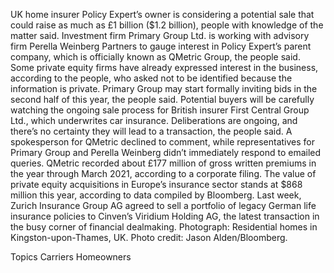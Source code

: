 UK home insurer Policy Expert’s owner is considering a potential sale that could raise as much as £1 billion ($1.2 billion), people with knowledge of the matter said.
Investment firm Primary Group Ltd. is working with advisory firm Perella Weinberg Partners to gauge interest in Policy Expert’s parent company, which is officially known as QMetric Group, the people said.
Some private equity firms have already expressed interest in the business, according to the people, who asked not to be identified because the information is private. Primary Group may start formally inviting bids in the second half of this year, the people said.
Potential buyers will be carefully watching the ongoing sale process for British insurer First Central Group Ltd., which underwrites car insurance. Deliberations are ongoing, and there’s no certainty they will lead to a transaction, the people said.
A spokesperson for QMetric declined to comment, while representatives for Primary Group and Perella Weinberg didn’t immediately respond to emailed queries.
QMetric recorded about £177 million of gross written premiums in the year through March 2021, according to a corporate filing.
The value of private equity acquisitions in Europe’s insurance sector stands at $868 million this year, according to data compiled by Bloomberg. Last week, Zurich Insurance Group AG agreed to sell a portfolio of legacy German life insurance policies to Cinven’s Viridium Holding AG, the latest transaction in the busy corner of financial dealmaking.
Photograph: Residential homes in Kingston-upon-Thames, UK. Photo credit: Jason Alden/Bloomberg.

Topics
Carriers
Homeowners
